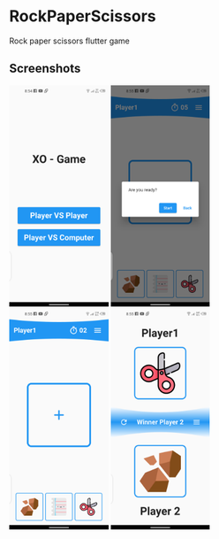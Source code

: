 # RockPaperScissors

Rock paper scissors flutter game

## Screenshots

<img src="/screenshots/screenshot1.png" alt="home screen" height=400  />

<img src="/screenshots/screenshot2.png" alt="pvp start game" height=400  />

<img src="/screenshots/screenshot3.png" alt="pvp choose your game" height=400  />

<img src="/screenshots/screenshot4.png" alt="pvp result screen" height=400  />
